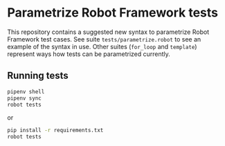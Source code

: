 # Parametrize Robot Framework tests

This repository contains a suggested new syntax to parametrize Robot Framework test cases. See suite `tests/parametrize.robot` to see an example of the syntax in use. Other suites (`for_loop` and `template`) represent ways how tests can be parametrized currently.

## Running tests

```sh
pipenv shell
pipenv sync
robot tests
```

 or

 ```sh
pip install -r requirements.txt
robot tests
```